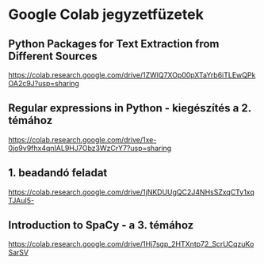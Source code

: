 # Google Colab jegyzetfüzetek

## Python Packages for Text Extraction from Different Sources
https://colab.research.google.com/drive/1ZWlQ7XOp00pXTaYrb6iTLEwQPkOA2c9J?usp=sharing

## Regular expressions in Python - kiegészítés a 2. témához
https://colab.research.google.com/drive/1xe-0jo9v9fhx4qnIAL9HJ7Obz3WzCrY7?usp=sharing

## 1. beadandó feladat
https://colab.research.google.com/drive/1jNKDUUgQC2J4NHsSZxqCTy1xqTJAuI5-

## Introduction to SpaCy - a 3. témához
https://colab.research.google.com/drive/1Hj7sgp_2HTXntp72_ScrUCqzuKoSarSV
